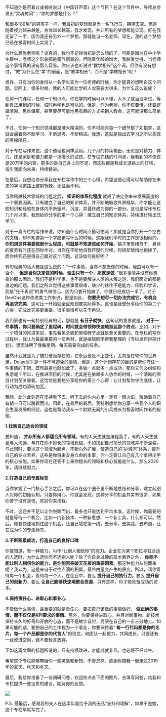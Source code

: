 不知道你是否看过或者听说过《中国好声音》这个节目？在这个节目中，导师总会发出“灵魂拷问”：“你的梦想是什么？”

和很多“80后”的男孩子一样，我最初的梦想就是当一名飞行员，翱翔天空。但是随着视力越来越差，身体越长越高，我才发现，并非所有的梦想都能实现。好在我还留了一手，因为我还有另外一个梦想，那就是当一名老师。现在，我的这个梦想已经在极客时间上实现了。

为什么想当老师呢？说真的，我也不记得当初是怎么想的了，可能是因为在中小学生眼中，老师这个形象都是霸气侧漏的。但随着年龄的增大，我越发觉得，当老师这个事情真的没有那么容易。你应该也听说过“教学相长”这个词，但你有没有想过，“教”为什么在“学”的前面，是“教学相长”，而不是“学教相长”呢？

或许，只有当你的身份从一名学生变为一位老师的时候，你才能真的想明白这个问题。实际上，很多时候，教的人可能比学的人收获要大得多。为什么这么说呢？

任何一门课程，任何一个知识点，你在学的时候可以不懂，大不了就当没听过，等到真正用到的时候，临时再学也是可以的。但是，作为老师，你不仅要懂，还要逻辑清晰、思维缜密，甚至要尽可能地用有趣的方式把别人教会，这可就没那么简单了。

不过，任何一个知识领域都是博大精深的，你不可能对每一个细节都了如指掌，这就会逼着你不断学习、不断思考、不断精进。我想，这就是输出式学习之所以高效的奥秘所在。

对于专栏写作来说，这个道理也同样适用。几个月的持续输出，无论是对精力、体力，还是家庭和谐力都是一场漫长的试炼。在专栏完结的时间点，我看到的不仅仅是20万字的内容，更多的是自己身上的不足，而这些都是我成长道路上的灯塔，指引我面向未来，持续精进。

在最后，我想给你分享我在专栏写作中的三个心得，希望这些心得可以帮助你在未来的学习道路上披荆斩棘，无往而不利。

当你跨越技术领域的门槛之后， **知识的体系化程度** 就成了决定你未来发展高度的一个重要因素。只有建立了自己的知识体系，并不断地吸收外界精华，你才能让这些知识和经验在身体内不断循环、沉淀，并最终成为你的一部分。这也是写作专栏几个月以来，我想给你分享的第一个心得：建立自己的知识体系，持续进行输出式学习。

对于一篇专栏的写作来说，你知道什么时间点最可怕吗？那就是当你打开一个空白的文档，却不知道第一个字应该写什么的时候。这跟我们平时的工作是很相似的， **你知道这件事要做到什么程度，可就是不知道该如何开始**。脑子里思绪万千，身体的疲劳有时还在同你作对，当你在不断地自我怀疑的时候，时间却悄悄地跑掉了，而你终究还是得自己面对这个问题。这该如何是好呢？

有句经典的话大概是这么说的：“一件事情，当你不想去做的时候，理由可以有一百个， **但是当你决定做的时候，理由只有一个，那就是做**。”很多事情并没有你想象的那么困难。我们不是科学家，也不是要解决人类的未解之谜，我们面对的都是身边的问题。我们之所以觉得这些事情很难，缺少的往往不是能力、经验和学识，而是“先干再说”的勇气和信心。因为只要开始做了，你就已经成功一半了。对于DevOps这种改进类工作来说，更是如此， **你要先想尽一切办法完成它，有机会再追求完美**，这可比一开始就全盘规划要实际得多。这也是我想分享给你的第二个心得：完成比完美更重要，很多事情可以先干再说。

我们家也有一句特别经典的话，那就是 **有日子就快**。这句话的意思就是， **对于一件事情，你只要确定了里程碑，时间就会带领你快速地抵达那个终点**。比如，对于一个项目的推进来说，事先看见全貌和里程碑节点就是至关重要的。在专栏的写作过程中，我认为最最重要的一份素材，就是编辑同学帮我整理的《专栏发布排期计划》，里面注明了我每星期、每天需要完成的任务。

虽然计划就是为了被打破而存在的，它永远也赶不上变化，尤其是在软件的世界里，Delay似乎是一件不可避免的事情，但是，这个计划存在的目的是帮你守住一件事情的下限。既然最差也就如此了，多做一点就多一点成功，那你又何必纠结和焦虑呢？所以，在推进项目的时候，尤其是在依赖多人协作的时候，一个清晰的项目计划至关重要。这恰恰是我想分享给你的第三个心得：让计划帮你守住底线，让行动为成功添砖加瓦。

我想，此时此刻还在坚持看下去、听下去的你内心里一定有一团火焰，激励着自己有朝一日可以脱颖而出。因此，在最后的最后，我特别想给你分享一些我个人的职业生涯发展的经验，这也是帮助我从一个默默无闻的小兵成长为极客时间作者的秘密。

**1.找到自己适合的领域**

要知道， **并非所有人都适合所有领域**。有的人天生就是编程高手，有的人天生就爱与人沟通，与其在你不擅长的领域死磕，不如找到自己擅长的领域并不断深耕。与此同时，要以这个领域为起点，不断向外扩展，营造自己的“护城河”体系，提升自己的专业素养。这些是你将来安身立命的本事，你一定要让自己有几个拿得出手的核心技能。如果你现在还答不上来你擅长的领域和核心技能是什么，那么2020年，请继续努力。

**2.打造自己的专属标签**

当你掌握了一门核心手艺之后，你可以在这个圈子里不断地总结和分享，建立起别人对你的初始认知。只要你用心，你就会发现，这种分享的机会其实有很多，如果你苦于没有途径，欢迎你来找我。

不过，这还并不足以让你脱颖而出，最多也只能达到平均水准。这时候，你需要的就是等待一个机会，比如一门新技术、一种新思想、一个新工具，什么都可以。然后，你要快速地抓住这个机会，让自己站在第一线，去分享，去实践，去布道，让它成为你的专属标签。

**3.不断积累成功，打造自己的良好口碑**

你要知道，有一种能力，叫作“让别人相信你”的能力。企业在为某个职位寻找合适的人选时，为什么选你而不选别人呢？除了你自身过硬的技术素养之外， **你能不能让别人相信你的能力，是你能否突破天花板的重要因素**。那这种能力从何而来呢？我认为，这是来自于过往点滴的积累，最终由量变产生的质变。所以，请你善待每一个机会，善待每一个人。在企业中，要么 **提升自己的执行力**，要么 **提升自己的创新力**，要么 **让自己能够快速地整合资源**，只有这样，你才能具备成功的资本。

**4.保持责任心、进取心和事业心**

不管做什么事情，最重要的就是责任心，要把自己该做的事情做好， **做正确的事情，而不仅仅是KPI要求的事情**。另外，你要保持进取心，并且对新事物、新技术保持长久的好奇和开放的心态，而不是故步自封，局限在自己的一亩三分地上。如果可能的话，要把自己的工作视为一个事业，你要保持着“ **每一行代码都是你的名片，每一个产品都是你的代言人**”的信念，和团队一起努力，共同成长，只要还有一丝改进空间，就不要轻言放弃。

正如这篇文章的标题所说的，只有持续改进，才能成就非凡，也必将不枉此生。

希望这个专栏能够带给你一些灵感和新知，不管怎样，感谢你陪我一起走过2019年的夏天、秋天和冬天。

最后，我给你准备了一份调研问卷，欢迎你点击下面的图片，去填写问卷，给我和专栏提供一些宝贵的建议，期待你的反馈。

[![](https://static001.geekbang.org/resource/image/7d/f7/7de2d3cdb3df56733dc756c7f91a4ef7.jpg?wh=1142*801)](https://jinshuju.net/f/dpwPVd)

P.S. 最最后，感谢我的夫人在这半年里给予我的无私“支持和理解”，如果不是她，这个专栏早就写完了。